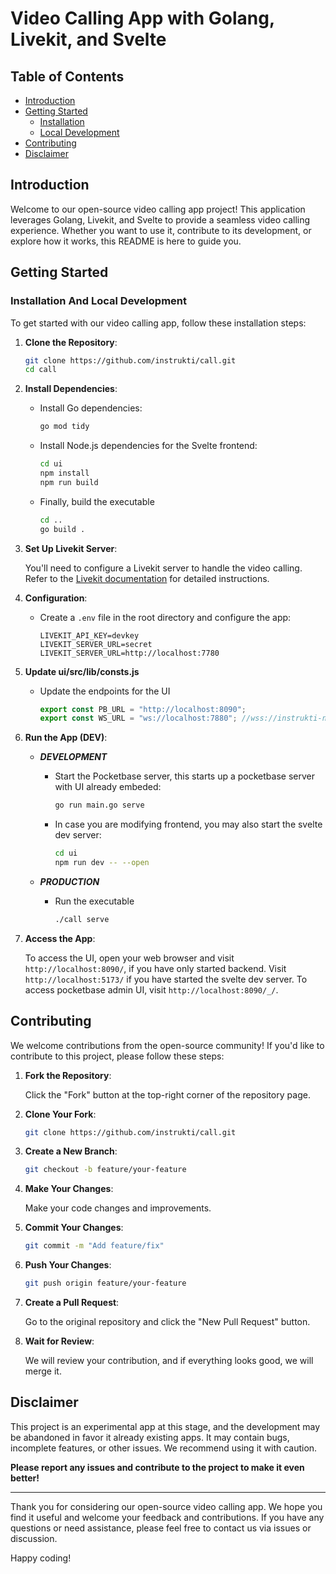 # Video Calling App with Golang, Livekit, and Svelte

## Table of Contents

- [Introduction](#introduction)
- [Getting Started](#getting-started)
  - [Installation](#installation)
  - [Local Development](#local-development)
- [Contributing](#contributing)
- [Disclaimer](#disclaimer)

## Introduction

Welcome to our open-source video calling app project! This application leverages Golang, Livekit, and Svelte to provide a seamless video calling experience. Whether you want to use it, contribute to its development, or explore how it works, this README is here to guide you.

## Getting Started

### Installation And Local Development

To get started with our video calling app, follow these installation steps:

1. **Clone the Repository**:

   ```bash
   git clone https://github.com/instrukti/call.git
   cd call
   ```

2. **Install Dependencies**:

   - Install Go dependencies:

     ```bash
     go mod tidy
     ```

   - Install Node.js dependencies for the Svelte frontend:

     ```bash
     cd ui
     npm install
     npm run build
     ```

   - Finally, build the executable
     ```bash
     cd ..
     go build .
     ```

3. **Set Up Livekit Server**:

   You'll need to configure a Livekit server to handle the video calling. Refer to the [Livekit documentation](https://livekit.io/docs) for detailed instructions.

4. **Configuration**:

   - Create a `.env` file in the root directory and configure the app:

     ```env
     LIVEKIT_API_KEY=devkey
     LIVEKIT_SERVER_URL=secret
     LIVEKIT_SERVER_URL=http://localhost:7780
     ```

5. **Update ui/src/lib/consts.js**

   - Update the endpoints for the UI
     ```javascript
     export const PB_URL = "http://localhost:8090";
     export const WS_URL = "ws://localhost:7880"; //wss://instrukti-nf5brd5y.livekit.cloud
     ```

6. **Run the App (DEV)**:

   - **_DEVELOPMENT_**

     - Start the Pocketbase server, this starts up a pocketbase server with UI already embeded:

       ```bash
       go run main.go serve
       ```

     - In case you are modifying frontend, you may also start the svelte dev server:
       ```bash
       cd ui
       npm run dev -- --open
       ```

   - **_PRODUCTION_**

     - Run the executable
       ```bash
       ./call serve
       ```

7. **Access the App**:

   To access the UI, open your web browser and visit `http://localhost:8090/`, if you have only started backend. Visit `http://localhost:5173/` if you have started the svelte dev server. To access pocketbase admin UI, visit `http://localhost:8090/_/`.

## Contributing

We welcome contributions from the open-source community! If you'd like to contribute to this project, please follow these steps:

1. **Fork the Repository**:

   Click the "Fork" button at the top-right corner of the repository page.

2. **Clone Your Fork**:

   ```bash
   git clone https://github.com/instrukti/call.git
   ```

3. **Create a New Branch**:

   ```bash
   git checkout -b feature/your-feature
   ```

4. **Make Your Changes**:

   Make your code changes and improvements.

5. **Commit Your Changes**:

   ```bash
   git commit -m "Add feature/fix"
   ```

6. **Push Your Changes**:

   ```bash
   git push origin feature/your-feature
   ```

7. **Create a Pull Request**:

   Go to the original repository and click the "New Pull Request" button.

8. **Wait for Review**:

   We will review your contribution, and if everything looks good, we will merge it.

## Disclaimer

This project is an experimental app at this stage, and the development may be abandoned in favor it already existing apps. It may contain bugs, incomplete features, or other issues. We recommend using it with caution.

**Please report any issues and contribute to the project to make it even better!**

---

Thank you for considering our open-source video calling app. We hope you find it useful and welcome your feedback and contributions. If you have any questions or need assistance, please feel free to contact us via issues or discussion.

Happy coding!
